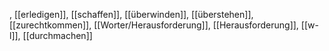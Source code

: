 , [[erledigen]], [[schaffen]], [[überwinden]], [[überstehen]], [[zurechtkommen]], [[Worter/Herausforderung]], [[Herausforderung]], [[w-l]], [[durchmachen]]
